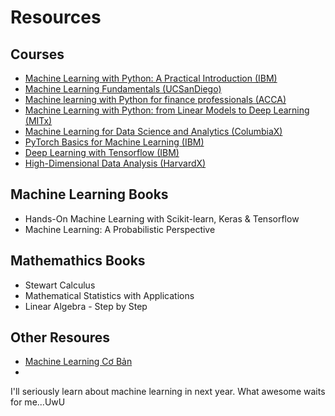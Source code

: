 # Resources
## Courses
- [Machine Learning with Python: A Practical Introduction (IBM)](https://www.edx.org/course/machine-learning-with-python-a-practical-introduct)
- [Machine Learning Fundamentals (UCSanDiego)](https://www.edx.org/course/machine-learning-fundamentals-2)
- [Machine learning with Python for finance professionals (ACCA)](https://www.edx.org/course/machine-learning-with-python-for-finance-professionals)
- [Machine Learning with Python: from Linear Models to Deep Learning (MITx)](https://www.edx.org/course/machine-learning-with-python-from-linear-models-to)
- [Machine Learning for Data Science and Analytics (ColumbiaX)](https://www.edx.org/course/machine-learning-for-data-science-and-analytics)
- [PyTorch Basics for Machine Learning (IBM)](https://www.edx.org/course/pytorch-basics-for-machine-learning)
- [Deep Learning with Tensorflow (IBM)](https://www.edx.org/course/deep-learning-with-tensorflow)
- [High-Dimensional Data Analysis (HarvardX)](https://www.edx.org/course/deep-learning-with-tensorflow)

## Machine Learning Books
- Hands-On Machine Learning with Scikit-learn, Keras & Tensorflow
- Machine Learning: A Probabilistic Perspective

## Mathemathics Books
- Stewart Calculus
- Mathematical Statistics with Applications
- Linear Algebra - Step by Step

## Other Resoures
- [Machine Learning Cơ Bản](https://machinelearningcoban.com/)
- 
I'll seriously learn about machine learning in next year. What awesome waits for me...UwU 
